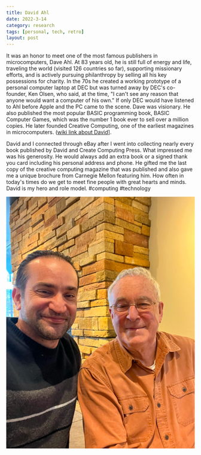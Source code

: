 ```yaml
---
title: David Ahl 
date: 2022-3-14  
category: research 
tags: [personal, tech, retro]
layout: post
---
```


It was an honor to meet one of the most famous publishers in microcomputers, Dave Ahl. At 83 years old, he is still full of energy and life, traveling the world (visited 126 countries so far), supporting missionary efforts, and is actively pursuing philanthropy by selling all his key possessions for charity. In the 70s he created a working prototype of a personal computer laptop at DEC but was turned away by DEC's co-founder, Ken Olsen, who said, at the time, "I can't see any reason that anyone would want a computer of his own." If only DEC would have listened to Ahl before Apple and the PC came to the scene. Dave was visionary. He also published the most popular BASIC programming book, BASIC Computer Games, which was the number 1 book ever to sell over a million copies. He later founded Creative Computing, one of the earliest magazines in microcomputers. ([wiki link about David](https://en.wikipedia.org/wiki/David_H._Ahl)].

David and I connected through eBay after I went into collecting nearly every book published by David and Create Computing Press. What impressed me was his generosity. He would always add an extra book or a signed thank you card including his personal address and phone. He gifted me the last copy of the creative computing magazine that was published and also gave me a unique brochure from Carnegie Mellon featuring him. How often in today's times do we get to meet fine people with great hearts and minds. David is my hero and role model. #computing #technology

![Meeting David](/assets/images/events/david_ahl.jpeg)
